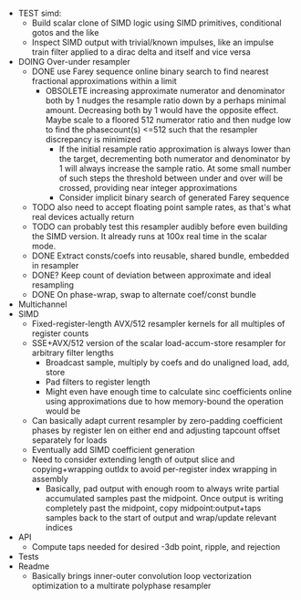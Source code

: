 - TEST simd:
  - Build scalar clone of SIMD logic using SIMD primitives, conditional gotos and the like
  - Inspect SIMD output with trivial/known impulses, like an impulse train filter applied to a dirac delta and itself and vice versa
- DOING Over-under resampler
  - DONE use Farey sequence online binary search to find nearest fractional approximations within a limit
    - OBSOLETE increasing approximate numerator and denominator both by 1 nudges the resample ratio down by a perhaps minimal amount. Decreasing both by 1 would have the opposite effect. Maybe scale to a floored 512 numerator ratio and then nudge low to find the phasecount(s) <=512 such that the resampler discrepancy is minimized
      - If the initial resample ratio approximation is always lower than the target, decrementing both numerator and denominator by 1 will always increase the sample ratio. At some small number of such steps the threshold between under and over will be crossed, providing near integer approximations
      - Consider implicit binary search of generated Farey sequence
  - TODO also need to accept floating point sample rates, as that's what real devices actually return
  - TODO can probably test this resampler audibly before even building the SIMD version. It already runs at 100x real time in the scalar mode.
  - DONE Extract consts/coefs into reusable, shared bundle, embedded in resampler
  - DONE? Keep count of deviation between approximate and ideal resampling
  - DONE On phase-wrap, swap to alternate coef/const bundle 
- Multichannel
- SIMD
  - Fixed-register-length AVX/512 resampler kernels for all multiples of register counts
  - SSE+AVX/512 version of the scalar load-accum-store resampler for arbitrary filter lengths
    - Broadcast sample, multiply by coefs and do unaligned load, add, store
    - Pad filters to register length
    - Might even have enough time to calculate sinc coefficients online using approximations due to how memory-bound the operation would be
  - Can basically adapt current resampler by zero-padding coefficient phases by register len on either end and adjusting tapcount offset separately for loads
  - Eventually add SIMD coefficient generation
  - Need to consider extending length of output slice and copying+wrapping outIdx to avoid per-register index wrapping in assembly
    - Basically, pad output with enough room to always write partial accumulated samples past the midpoint. Once output is writing completely past the midpoint, copy midpoint:output+taps samples back to the start of output and wrap/update relevant indices
- API
  - Compute taps needed for desired -3db point, ripple, and rejection
- Tests
- Readme
  - Basically brings inner-outer convolution loop vectorization optimization to a multirate polyphase resampler